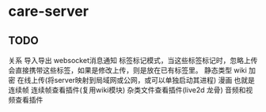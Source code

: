 # care-server

## TODO 
关系
导入导出
websocket消息通知
标签标记模式，当这些标签标记时，忽略上传会直接携带这些标签，如果是修改上传，则是放在已有标签里。
静态类型
wiki
加密
在线上传(将server映射到局域网或公网，或可以单独启动其进程)
漫画 也就是连续帧
连续帧查看插件(复用wiki模块)
杂类文件查看插件(live2d 龙骨)
音频和视频查看插件

